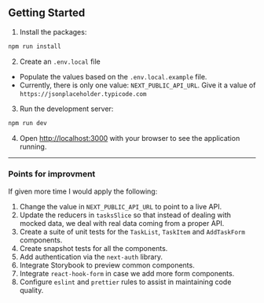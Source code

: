 ## Getting Started

1. Install the packages:
```bash
npm run install
```

2. Create an `.env.local` file
- Populate the values based on the `.env.local.example` file.
- Currently, there is only one value: `NEXT_PUBLIC_API_URL`. Give it a value of `https://jsonplaceholder.typicode.com`

3. Run the development server:
```bash
npm run dev
```

4. Open [http://localhost:3000](http://localhost:3000) with your browser to see the application running.
---
### Points for improvment

If given more time I would apply the following:

1. Change the value in `NEXT_PUBLIC_API_URL` to point to a live API.
2. Update the reducers in `tasksSlice` so that instead of dealing with mocked data, we deal with real data coming from a proper API.
3. Create a suite of unit tests for the `TaskList`, `TaskItem` and `AddTaskForm` components.
4. Create snapshot tests for all the components.
5. Add authentication via the `next-auth` library.
6. Integrate Storybook to preview common components.
7. Integrate `react-hook-form` in case we add more form components.
8. Configure `eslint` and `prettier` rules to assist in maintaining code quality.